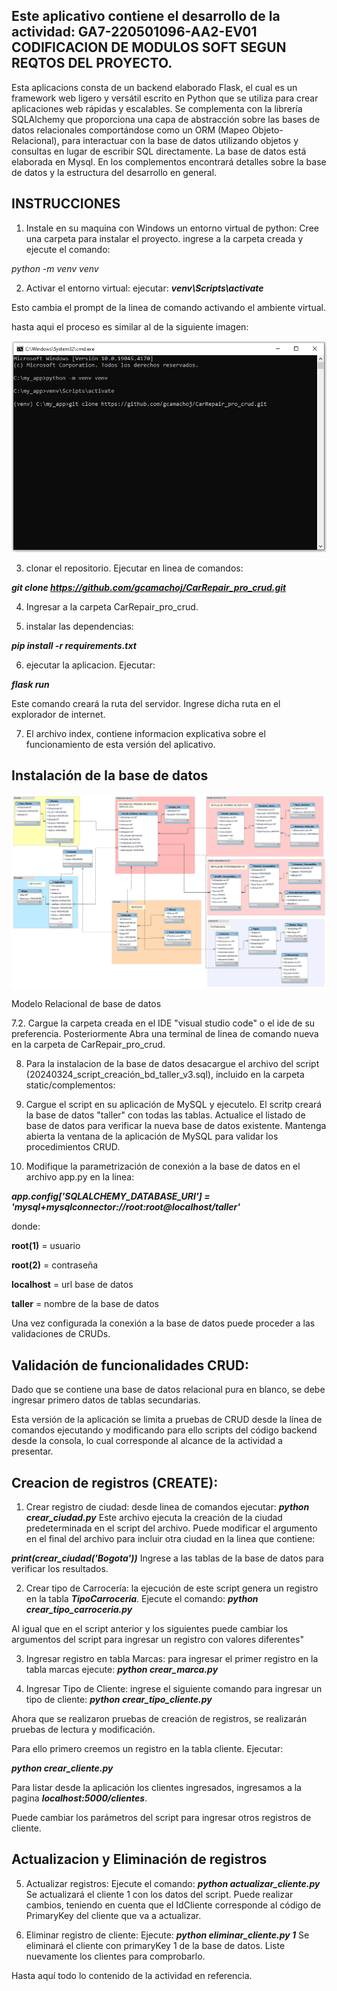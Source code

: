 ## Este aplicativo contiene el desarrollo de la actividad: GA7-220501096-AA2-EV01 CODIFICACION DE MODULOS  SOFT SEGUN REQTOS DEL PROYECTO.

Esta aplicacions consta de un backend elaborado Flask, el cual es un framework web ligero y versátil escrito en Python que se utiliza para crear aplicaciones web rápidas y escalables. Se complementa con la librería SQLAlchemy que proporciona una capa de abstracción sobre las bases de datos relacionales comportándose como un ORM (Mapeo Objeto-Relacional), para  interactuar con la base de datos utilizando objetos y consultas en lugar de escribir SQL directamente. La base de datos está elaborada en Mysql. En los complementos encontrará detalles sobre la base de datos y la estructura del desarrollo en general.


## INSTRUCCIONES 

1. Instale en su maquina con Windows un entorno virtual de python:
Cree una carpeta para instalar el proyecto. ingrese a la carpeta creada y ejecute el comando:

*python -m venv venv*

2. Activar el entorno virtual:
ejecutar: 
***venv\Scripts\activate***

Esto cambia el prompt de la linea de comando activando el ambiente virtual.

hasta aqui el proceso es similar al de la siguiente imagen:

![Esquema base de datos](static/complementos/crear_entorno_python.PNG)




3. clonar el repositorio. Ejecutar en linea de comandos:

***git clone https://github.com/gcamachoj/CarRepair_pro_crud.git***

4. Ingresar a la carpeta CarRepair_pro_crud.

5. instalar las dependencias:

***pip install -r requirements.txt***

6. ejecutar la aplicacion. Ejecutar:

***flask run***

Este comando creará la ruta del servidor. Ingrese dicha ruta en el explorador de internet.

7. El archivo index, contiene informacion explicativa sobre el funcionamiento de esta versión del aplicativo.

## Instalación de la base de datos ##


![Esquema base de datos](static/complementos/ESQUEMA%20RELACIONAL%20DE%20BASE%20DE%20DATOS.png)
<figcaption>Modelo Relacional de base de datos</figcaption>

7.2. Cargue la carpeta creada en el IDE "visual studio code" o el ide de su preferencia. Posteriormente Abra una terminal de linea de comando nueva en la carpeta de CarRepair_pro_crud.

8. Para la instalacion de la base de datos desacargue el archivo del script (20240324_script_creación_bd_taller_v3.sql), incluido en la carpeta static/complementos:

9. Cargue el script en su aplicación de MySQL y ejecutelo. El scritp creará la base de datos "taller" con todas las tablas.  Actualice el listado de base de datos para verificar la nueva base de datos existente. Mantenga abierta la ventana de la aplicación de MySQL para validar los procedimientos CRUD.

10. Modifique la parametrización de conexión a la base de datos en el archivo app.py en la linea:

***app.config['SQLALCHEMY_DATABASE_URI'] = 'mysql+mysqlconnector://root:root@localhost/taller'***  

donde:

**root(1)** = usuario

**root(2)** = contraseña

**localhost** = url base de datos

**taller** = nombre de la base de datos

Una vez configurada la conexión a la base de datos puede proceder a las validaciones de CRUDs.

## Validación de funcionalidades CRUD: ##

Dado que se contiene una base de datos relacional pura en blanco, se debe ingresar primero datos de tablas secundarias.

Esta versión de la aplicación se limita a pruebas de CRUD desde la línea de comandos ejecutando y modificando para ello scripts del código backend desde la consola, lo cual corresponde al alcance de la actividad a presentar.

## Creacion de registros (CREATE): ##
1. Crear registro de ciudad:
desde linea de comandos ejecutar:
***python crear_ciudad.py***
Este archivo ejecuta la creación de la ciudad predeterminada en el script del archivo. Puede modificar el argumento en el final del archivo para incluir otra ciudad en la linea que contiene:

***print(crear_ciudad('Bogota'))***
Ingrese a las tablas de la base de datos para verificar los resultados.

2. Crear tipo de Carrocería: la ejecución de este script genera un registro en la tabla ***TipoCarroceria***. Ejecute el comando: 
***python crear_tipo_carroceria.py***

Al igual que en el script anterior y los siguientes puede cambiar los argumentos del script para ingresar un registro con valores diferentes"

3. Ingresar registro en tabla Marcas:  para ingresar el primer registro en la tabla marcas ejecute:
***python crear_marca.py***

4. Ingresar Tipo de Cliente: ingrese el siguiente comando para ingresar un tipo de cliente:
***python crear_tipo_cliente.py***

Ahora que se realizaron pruebas de creación de registros, se realizarán pruebas de lectura y modificación.

Para ello primero creemos un registro en la tabla cliente. Ejecutar:

***python crear_cliente.py***

Para listar desde la aplicación los clientes ingresados, ingresamos a la pagina ***localhost:5000/clientes***.

Puede cambiar los parámetros del script para ingresar otros registros de cliente.

## Actualizacion y Eliminación de registros ##
5. Actualizar registros:
Ejecute el comando:
***python actualizar_cliente.py*** 
Se actualizará el cliente 1 con los datos del script. Puede realizar cambios, teniendo en cuenta que el IdCliente corresponde al código de PrimaryKey del cliente que va a actualizar.

6. Eliminar registro de cliente:
Ejecute:
***python eliminar_cliente.py 1***
Se eliminará el cliente con primaryKey 1 de la base de datos. Liste nuevamente los clientes para comprobarlo.


Hasta aquí todo lo contenido de la actividad en referencia.
